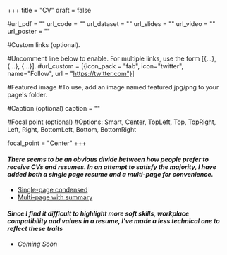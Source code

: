 +++
title = "CV"
draft = false


#url_pdf = "" url_code = "" url_dataset = "" url_slides = "" url_video = "" url_poster = ""


#Custom links (optional).

#Uncomment line below to enable. For multiple links, use the form [{...}, {...}, {...}].
#url_custom = [{icon_pack = "fab", icon="twitter", name="Follow", url = "https://twitter.com"}]

#Featured image
#To use, add an image named featured.jpg/png to your page's folder.


#Caption (optional)
caption = ""

#Focal point (optional)
#Options: Smart, Center, TopLeft, Top, TopRight, Left, Right, BottomLeft, Bottom, BottomRight

focal_point = "Center"
+++

#### _There seems to be an obvious divide between how people prefer to receive CVs and resumes. In an attempt to satisfy the majority, I have added both a single page resume and a multi-page for convenience._ 

* [Single-page condensed](https://drive.google.com/file/d/11Mb8jg88JzGnEG2N01cfKZ9rDtfvwJz7/view?usp=sharing)
* [Multi-page with summary](https://drive.google.com/file/d/11Mb8jg88JzGnEG2N01cfKZ9rDtfvwJz7/view?usp=sharing)

#### _Since I find it difficult to highlight more soft skills, workplace compatibility and values in a resume, I've made a less technical one to reflect these traits_

* _Coming Soon_



